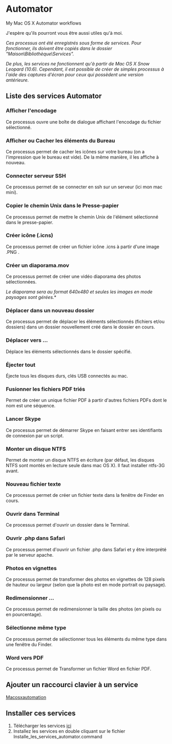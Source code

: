# Automator

My Mac OS X Automator workflows

J'espère qu'ils pourront vous être aussi utiles qu'à moi.

*Ces processus ont été enregistrés sous forme de services. Pour fonctionner, ils doivent être copiés dans le dossier "Maison\Bibliothèque\Services".*

*De plus, les services ne fonctionnent qu'à partir de Mac OS X Snow Leopard (10.6). Cependant, il est possible de créer de simples processus à l'aide des captures d'écran pour ceux qui possèdent une version antérieure.*

## Liste des services Automator

### Afficher l'encodage

Ce processus ouvre une boîte de dialogue affichant l'encodage du fichier sélectionné.

### Afficher ou Cacher les éléments du Bureau

Ce processus permet de cacher les icônes sur votre bureau (on a l'impression que le bureau est vide). De la même manière, il les affiche à nouveau.

### Connecter serveur SSH

Ce processus permet de se connecter en ssh sur un serveur (ici mon mac mini).

### Copier le chemin Unix dans le Presse-papier

Ce processus permet de mettre le chemin Unix de l'élément sélectionné dans le presse-papier.

### Créer icône (.icns)

Ce processus permet de créer un fichier icône .icns à partir d'une image .PNG .

### Créer un diaporama.mov

Ce processus permet de créer une vidéo diaporama des photos sélectionnées.

*Le diaporama sera au format 640x480 et seules les images en mode paysages sont gérées.**

### Déplacer dans un nouveau dossier

Ce processus permet de déplacer les éléments sélectionnés (fichiers et/ou dossiers) dans un dossier nouvellement créé dans le dossier en cours.

### Déplacer vers ...

Déplace les éléments sélectionnés dans le dossier spécifié.

### Éjecter tout

Éjecte tous les disques durs, clés USB connectés au mac.

### Fusionner les fichiers PDF triés

Permet de créer un unique fichier PDF à partir d'autres fichiers PDFs dont le nom est une séquence.

### Lancer Skype

Ce processus permet de démarrer Skype en faisant entrer ses identifiants de connexion par un script.

### Monter un disque NTFS

Permet de monter un disque NTFS en écriture (par défaut, les disques NTFS sont montés en lecture seule dans mac OS X).
Il faut installer ntfs-3G avant.

### Nouveau fichier texte

Ce processus permet de créer un fichier texte dans la fenêtre de Finder en cours.

### Ouvrir dans Terminal

Ce processus permet d'ouvrir un dossier dans le Terminal.

### Ouvrir .php dans Safari

Ce processus permet d'ouvrir un fichier .php dans Safari et y être interprété par le serveur apache.

### Photos en vignettes

Ce processus permet de transformer des photos en vignettes de 128 pixels de hauteur ou largeur (selon que la photo est en mode portrait ou paysage).

### Redimensionner ...

Ce processus permet de redimensionner la taille des photos (en pixels ou en pourcentage).

### Sélectionne même type

Ce processus permet de sélectionner tous les éléments du même type dans une fenêtre du Finder.

### Word vers PDF

Ce processus permet de Transformer un fichier Word en fichier PDF.



## Ajouter un raccourci clavier à un service

[Macosxautomation](http://helposx.apple.com/apdredirects/en/redir8121.html)


## Installer ces services ##

1. Télécharger les services [ici]()
2. Installez les services en double cliquant sur le fichier Installe_les_services_automator.command
